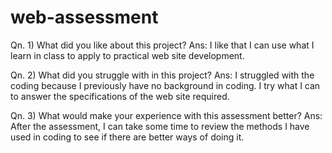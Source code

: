 # web-assessment

Qn. 1) What did you like about this project?
Ans: I like that I can use what I learn in class to apply to practical web site development.


Qn. 2) What did you struggle with in this project?
Ans: I struggled with the coding because I previously have no background in coding. I try what
I can to answer the specifications of the web site required.

Qn. 3) What would make your experience with this assessment better?
Ans: After the assessment, I can take some time to review the methods I have used in coding to 
see if there are better ways of doing it.

